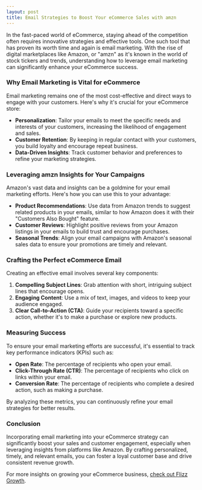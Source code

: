 ```yaml
---
layout: post
title: Email Strategies to Boost Your eCommerce Sales with amzn
---
```



In the fast-paced world of eCommerce, staying ahead of the competition often requires innovative strategies and effective tools. One such tool that has proven its worth time and again is email marketing. With the rise of digital marketplaces like Amazon, or "amzn" as it's known in the world of stock tickers and trends, understanding how to leverage email marketing can significantly enhance your eCommerce success.

### Why Email Marketing is Vital for eCommerce

Email marketing remains one of the most cost-effective and direct ways to engage with your customers. Here's why it's crucial for your eCommerce store:

- **Personalization**: Tailor your emails to meet the specific needs and interests of your customers, increasing the likelihood of engagement and sales.
- **Customer Retention**: By keeping in regular contact with your customers, you build loyalty and encourage repeat business.
- **Data-Driven Insights**: Track customer behavior and preferences to refine your marketing strategies.

### Leveraging amzn Insights for Your Campaigns

Amazon's vast data and insights can be a goldmine for your email marketing efforts. Here's how you can use this to your advantage:

- **Product Recommendations**: Use data from Amazon trends to suggest related products in your emails, similar to how Amazon does it with their "Customers Also Bought" feature.
- **Customer Reviews**: Highlight positive reviews from your Amazon listings in your emails to build trust and encourage purchases.
- **Seasonal Trends**: Align your email campaigns with Amazon's seasonal sales data to ensure your promotions are timely and relevant.

### Crafting the Perfect eCommerce Email

Creating an effective email involves several key components:

1. **Compelling Subject Lines**: Grab attention with short, intriguing subject lines that encourage opens.
2. **Engaging Content**: Use a mix of text, images, and videos to keep your audience engaged.
3. **Clear Call-to-Action (CTA)**: Guide your recipients toward a specific action, whether it's to make a purchase or explore new products.

### Measuring Success

To ensure your email marketing efforts are successful, it's essential to track key performance indicators (KPIs) such as:

- **Open Rate**: The percentage of recipients who open your email.
- **Click-Through Rate (CTR)**: The percentage of recipients who click on links within your email.
- **Conversion Rate**: The percentage of recipients who complete a desired action, such as making a purchase.

By analyzing these metrics, you can continuously refine your email strategies for better results.

### Conclusion

Incorporating email marketing into your eCommerce strategy can significantly boost your sales and customer engagement, especially when leveraging insights from platforms like Amazon. By crafting personalized, timely, and relevant emails, you can foster a loyal customer base and drive consistent revenue growth.

For more insights on growing your eCommerce business, [check out Flizz Growth](https://flizzgrowth.com).